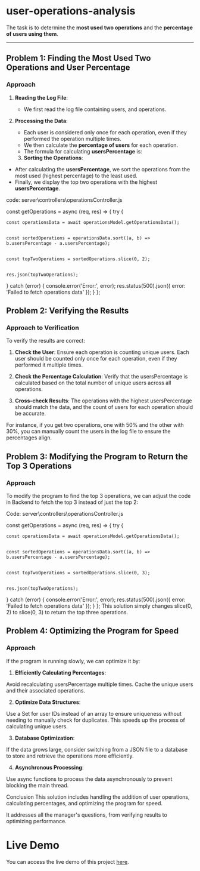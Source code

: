 # user-operations-analysis

The task is to determine the **most used two operations** and the **percentage of users using them**.

---

## Problem 1: Finding the Most Used Two Operations and User Percentage

### Approach

1. **Reading the Log File**: 
   - We first read the log file containing  users, and operations.
   
2. **Processing the Data**:
   - Each user is considered only once for each operation, even if they performed the operation multiple times.
   - We then calculate the **percentage of users** for each operation. 
   - The formula for calculating **usersPercentage** is:
   
   3. **Sorting the Operations**:
- After calculating the **usersPercentage**, we sort the operations from the most used (highest percentage) to the least used.
- Finally, we display the top two operations with the highest **usersPercentage**.

code:
server\controllers\operationsController.js

const getOperations = async (req, res) => {
  try {
  
    const operationsData = await operationsModel.getOperationsData();

   
    const sortedOperations = operationsData.sort((a, b) => b.usersPercentage - a.usersPercentage);

  
    const topTwoOperations = sortedOperations.slice(0, 2);

  
    res.json(topTwoOperations);
  } catch (error) {
    console.error('Error:', error);
    res.status(500).json({ error: 'Failed to fetch operations data' });
  }
};





## Problem 2: Verifying the Results
### Approach to Verification
To verify the results are correct:

1.  **Check the User**: Ensure each operation is counting unique users. Each user should be counted only once for each operation, even if they performed it multiple times.

2. **Check the Percentage Calculation**: Verify that the usersPercentage is calculated based on the total number of unique users across all operations.

3. **Cross-check Results**: The operations with the highest usersPercentage should match the data, and the count of users for each operation should be accurate.

For instance, if you get two operations, one with 50% and the other with 30%, you can manually count the users in the log file to ensure the percentages align.



## Problem 3: Modifying the Program to Return the Top 3 Operations
### Approach
To modify the program to find the top 3 operations, we can adjust the code in Backend to fetch the top 3 instead of just the top 2:

Code:
server\controllers\operationsController.js

const getOperations = async (req, res) => {
  try {
  
    const operationsData = await operationsModel.getOperationsData();

   
    const sortedOperations = operationsData.sort((a, b) => b.usersPercentage - a.usersPercentage);

  
    const topTwoOperations = sortedOperations.slice(0, 3);

  
    res.json(topTwoOperations);
  } 
  catch (error) {
    console.error('Error:', error);
    res.status(500).json({ error: 'Failed to fetch operations data' });
  }
};
This solution simply changes slice(0, 2) to slice(0, 3) to return the top three operations.


## Problem 4: Optimizing the Program for Speed
### Approach
If the program is running slowly, we can optimize it by:

1.  **Efficiently Calculating Percentages**:

Avoid recalculating usersPercentage multiple times. Cache the unique users and their associated operations.

2. **Optimize Data Structures**:

Use a Set for user IDs instead of an array to ensure uniqueness without needing to manually check for duplicates. This speeds up the process of calculating unique users.

3. **Database Optimization**:

If the data grows large, consider switching from a JSON file to a database to store and retrieve the operations more efficiently.

4. **Asynchronous Processing**:

Use async functions to process the data asynchronously to prevent blocking the main thread.


Conclusion
This solution includes handling the addition of user operations, calculating percentages, and optimizing the program for speed.

It addresses all the manager's questions, from verifying results to optimizing performance.

# Live Demo

You can access the live demo of this project [here](https://drive.google.com/file/d/1D3ORW28N7jXup1sp1qK42Z90r5OxourV/view?usp=sharing).
